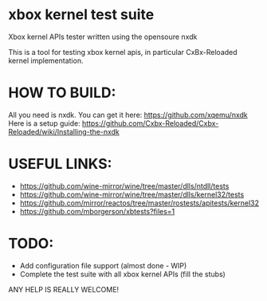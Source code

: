 # xbox kernel test suite
Xbox kernel APIs tester written using the opensoure nxdk

This is a tool for testing xbox kernel apis, in particular CxBx-Reloaded kernel implementation.

# HOW TO BUILD:
All you need is nxdk. You can get it here: https://github.com/xqemu/nxdk
Here is a setup guide: https://github.com/Cxbx-Reloaded/Cxbx-Reloaded/wiki/Installing-the-nxdk

# USEFUL LINKS:
* https://github.com/wine-mirror/wine/tree/master/dlls/ntdll/tests
* https://github.com/wine-mirror/wine/tree/master/dlls/kernel32/tests
* https://github.com/mirror/reactos/tree/master/rostests/apitests/kernel32
* https://github.com/mborgerson/xbtests?files=1

# TODO:
* Add configuration file support (almost done - WIP)
* Complete the test suite with all xbox kernel APIs (fill the stubs)

ANY HELP IS REALLY WELCOME!
